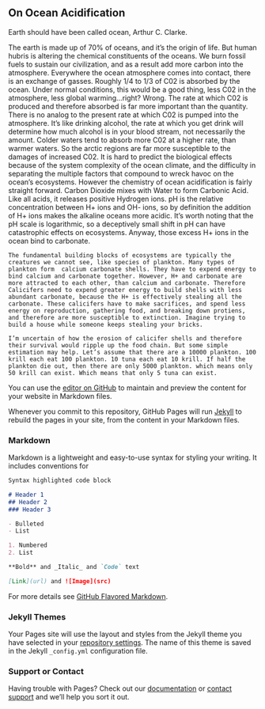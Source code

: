 ## On Ocean Acidification

  Earth should have been called ocean, Arthur C. Clarke.

  The earth is made up of 70% of oceans, and it’s the origin of life. But human hubris is altering the chemical constituents of the oceans. We burn fossil fuels to sustain our civilization, and as a result add more carbon into the atmosphere. Everywhere the ocean atmosphere comes into contact, there is an exchange of gasses. Roughly 1/4 to 1/3 of C02 is absorbed by the ocean. Under normal conditions, this would be a good thing, less C02 in the atmosphere, less global warming…right? Wrong. The rate at which C02 is produced and therefore absorbed is far more important than the quantity. There is no analog to the present rate at which C02 is pumped into the atmosphere. It’s like drinking alcohol, the rate at which you get drink will determine how much alcohol is in your blood stream, not necessarily the amount. Colder waters tend to absorb more C02 at a higher rate, than warmer waters. So the arctic regions are far more susceptible to the damages of increased C02. It is hard to predict the biological effects because of the system complexity of the ocean climate, and the difficulty in separating the multiple factors that compound to wreck havoc on the ocean’s ecosystems. However the chemistry of ocean acidification is fairly straight forward. Carbon Dioxide mixes with Water to form Carbonic Acid. Like all acids, it releases positive Hydrogen ions. pH is the relative concentration between H+ ions and OH- ions, so by definition the addition of H+ ions makes the alkaline oceans more acidic. It’s worth noting that the pH scale is logarithmic, so a deceptively small shift in pH can have catastrophic effects on ecosystems. Anyway, those excess H+ ions in the ocean bind to carbonate. 
  
	The fundamental building blocks of ecosystems are typically the creatures we cannot see, like species of plankton. Many types of plankton form  calcium carbonate shells. They have to expend energy to bind calcium and carbonate together. However, H+ and carbonate are more attracted to each other, than calcium and carbonate. Therefore Calicifers need to expend greater energy to build shells with less abundant carbonate, because the H+ is effectively stealing all the carbonate. These calicifers have to make sacrifices, and spend less energy on reproduction, gathering food, and breaking down protiens, and therefore are more susceptible to extinction. Imagine trying to build a house while someone keeps stealing your bricks. 
  
	I’m uncertain of how the erosion of calicifer shells and therefore their survival would ripple up the food chain. But some simple estimation may help. Let’s assume that there are a 10000 plankton. 100 krill each eat 100 plankton. 10 tuna each eat 10 krill. If half the plankton die out, then there are only 5000 plankton. which means only 50 krill can exist. Which means that only 5 tuna can exist. 












You can use the [editor on GitHub](https://github.com/samirsherlekar/samirsherlekar.github.io/edit/master/index.md) to maintain and preview the content for your website in Markdown files.

Whenever you commit to this repository, GitHub Pages will run [Jekyll](https://jekyllrb.com/) to rebuild the pages in your site, from the content in your Markdown files.

### Markdown

Markdown is a lightweight and easy-to-use syntax for styling your writing. It includes conventions for

```markdown
Syntax highlighted code block

# Header 1
## Header 2
### Header 3

- Bulleted
- List

1. Numbered
2. List

**Bold** and _Italic_ and `Code` text

[Link](url) and ![Image](src)
```

For more details see [GitHub Flavored Markdown](https://guides.github.com/features/mastering-markdown/).

### Jekyll Themes

Your Pages site will use the layout and styles from the Jekyll theme you have selected in your [repository settings](https://github.com/samirsherlekar/samirsherlekar.github.io/settings). The name of this theme is saved in the Jekyll `_config.yml` configuration file.

### Support or Contact

Having trouble with Pages? Check out our [documentation](https://help.github.com/categories/github-pages-basics/) or [contact support](https://github.com/contact) and we’ll help you sort it out.

